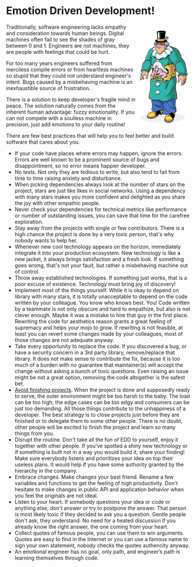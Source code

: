 # Emotion Driven Development!

<img align="right" width="150px" src="/krang.jpg">

Traditionally, software engineering lacks empathy and consideration towards human beings. Digital machines often fail to
see the shades of gray between 0 and 1. Engineers are not machines, they are people with feelings that could be hurt.

For too many years engineers suffered from merciless compile errors or from heartless machines so stupid that they could
not understand engineer's intent. Bugs caused by a misbehaving machine is an inexhaustible source of frustration.

There is a solution to keep developer's fragile mind in peace. The solution naturally comes from the inherent human
advantage: fuzzy emotionality. If you can not compete with a soulless machine in precision, just add emotions to your
daily routine!

There are few best practices that will help you to feel better and build software that cares about you.

* If your code have places where errors may happen, ignore the errors. Errors are well known to be a prominent source of
  bugs and disappointment, so no error means happier developer.
* No tests. Not only they are tedious to write, but also tend to fail from time to time raising anxiety and disturbance.
* When picking dependencies always look at the number of stars on the project, stars are just like likes in social
  networks. Using a dependency with many stars makes you more confident and delighted as you share the joy with other
  empathic people.
* Never check your dependencies for technical metrics like performance or number of outstanding issues, you can save
  that time for the carefree exploration.
* Stay away from the projects with single or few contributors. There is a high chance the project is done by a very
  toxic person, that's why nobody wants to help her.
* Whenever new cool technology appears on the horizon, immediately integrate it into your production ecosystem. New
  technology is like a new jacket, it always brings satisfaction and a fresh look. If something goes wrong, that's not
  your fault, but rather a misbehaving machine out of control.
* Throw away established technologies. If something just works, that is a poor excuse of existence. Technology must
  bring joy of discovery!
* Implement most of the things yourself. While it is okay to depend on library with many stars, it is totally
  unacceptable to depend on the code written by your colleague. You know who knows best. You!
  Code written by a teammate is not only obscure and hard to empathize, but also is not clever enough. Maybe it was a
  mistake to hire that guy in the first place. Rewriting the code for aesthetics reason grants a great feeling of
  supremacy and helps your mojo to grow. If rewriting is not feasible, at least you can revert some changes made by your
  colleagues, most of those changes are not adequate anyway.
* Take every opportunity to replace the code. If you discovered a bug, or have a security concern in a 3rd party
  library, remove/replace that library. It does not make sense to contribute the fix, because it is too much of a burden
  with no guarantee that maintainer(s) will accept the change without asking a bunch of toxic questions. Even raising an
  issue might be not a great option, removing the code altogether is the safest bet.
* [Avoid finishing projects](https://en.wikipedia.org/wiki/Brood_parasite). When the project is done and supposedly
  ready to serve, the outer environment might be too harsh to the baby. The load can be too high, the edge cases can be
  too edgy and consumers can be just too demanding. All those things contribute to the unhappiness of a developer. The
  best strategy is to close projects just before they are finished or to delegate them to some other people. There is no
  doubt, other people will be excited to finish the project and learn so many things from you.
* Disrupt the routine. Don't take all the fun of EDD to yourself, enjoy it together with other people. If you've spotted
  a shiny new technology or if something is built not in a way you would build it, share your finding!
  Make sure everybody listens and prioritizes your idea on top their useless plans. It would help if you have some
  authority granted by the hierarchy in the company.
* Embrace changes. Make changes your best friend. Rename a few variables and functions to get the feeling of high
  productivity. Don't hesitate to make changes in public API and application behavior when you feel the originals are
  not ideal.
* Listen to your heart. If somebody questions your idea or code or anything else, don't answer or try to postpone the
  answer. That person is most likely toxic if they decided to ask you a question. Gentle people don't ask, they
  understand. No need for a heated discussion if you already know the right answer, the one coming from your heart.
* Collect quotes of famous people, you can use them to win arguments. Quotes are easy to find in the Internet or you can
  use a famous name to sign your own statement, nobody checks the quotes authencity anyway.
* An emotional engineer has no goal, only path, and engineer’s path is learning themselves through code.

